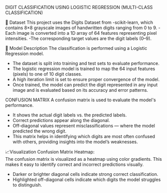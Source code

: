 DIGIT CLASSIFICATION USING LOGISTIC REGRESSION (MULTI-CLASS CLASSIFICATION)

📁 Dataset
This project uses the Digits Dataset from
-scikit-learn, which contains 8×8 grayscale images of handwritten digits ranging from 0 to 9. 
-Each image is converted into a 1D array of 64 features representing pixel intensities. 
-The corresponding target values are the digit labels (0–9).


📐 Model Description
The classification is performed using a Logistic Regression model.
- The dataset is split into training and test sets to evaluate performance.
- The logistic regression model is trained to map the 64 input features (pixels) to one of 10 digit classes.
- A high iteration limit is set to ensure proper convergence of the model.
- Once trained, the model can predict the digit represented in any input image and is evaluated based on its accuracy and error patterns.

CONFUSION MATRIX
A confusion matrix is used to evaluate the model's performance.
- It shows the actual digit labels vs. the predicted labels.
- Correct predictions appear along the diagonal.
- Off-diagonal values represent misclassifications — where the model predicted the wrong digit.
- This matrix helps in identifying which digits are most often confused with others, providing insights into the model’s weaknesses.

📈Visualization 
Confusion Matrix Heatmap:  
   The confusion matrix is visualized as a heatmap using color gradients. This makes it easy to identify correct and incorrect predictions visually.  
   - Darker or brighter diagonal cells indicate strong correct classification.
   - Highlighted off-diagonal cells indicate which digits the model struggles to distinguish.
